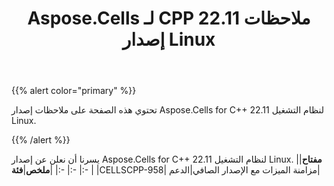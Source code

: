 ﻿---
title: Aspose.Cells لـ CPP 22.11 ملاحظات إصدار Linux
type: docs
weight: 2
url: /ar/cpp/aspose-cells-for-cpp-22-11-release-notes-linux/
---
{{% alert color="primary" %}}

تحتوي هذه الصفحة على ملاحظات إصدار Aspose.Cells for C++ 22.11 لنظام التشغيل Linux.

{{% /alert %}}

يسرنا أن نعلن عن إصدار Aspose.Cells for C++ 22.11 لنظام التشغيل Linux.
|**مفتاح**|**ملخص**|**فئة**|
|:- |:- |:- |
|CELLSCPP-958| مزامنة الميزات مع الإصدار الصافي|الدعم|


